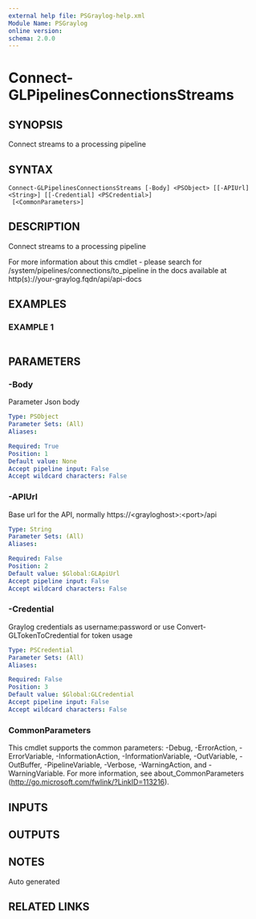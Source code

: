 ```yaml
---
external help file: PSGraylog-help.xml
Module Name: PSGraylog
online version:
schema: 2.0.0
---
```


# Connect-GLPipelinesConnectionsStreams

## SYNOPSIS
Connect streams to a processing pipeline

## SYNTAX

```
Connect-GLPipelinesConnectionsStreams [-Body] <PSObject> [[-APIUrl] <String>] [[-Credential] <PSCredential>]
 [<CommonParameters>]
```

## DESCRIPTION
Connect streams to a processing pipeline


For more information about this cmdlet - please search for /system/pipelines/connections/to_pipeline in the docs available at http(s)://your-graylog.fqdn/api/api-docs

## EXAMPLES

### EXAMPLE 1
```

```

## PARAMETERS

### -Body
Parameter Json body

```yaml
Type: PSObject
Parameter Sets: (All)
Aliases:

Required: True
Position: 1
Default value: None
Accept pipeline input: False
Accept wildcard characters: False
```

### -APIUrl
Base url for the API, normally https://\<grayloghost\>:\<port\>/api

```yaml
Type: String
Parameter Sets: (All)
Aliases:

Required: False
Position: 2
Default value: $Global:GLApiUrl
Accept pipeline input: False
Accept wildcard characters: False
```

### -Credential
Graylog credentials as username:password or use Convert-GLTokenToCredential for token usage

```yaml
Type: PSCredential
Parameter Sets: (All)
Aliases:

Required: False
Position: 3
Default value: $Global:GLCredential
Accept pipeline input: False
Accept wildcard characters: False
```

### CommonParameters
This cmdlet supports the common parameters: -Debug, -ErrorAction, -ErrorVariable, -InformationAction, -InformationVariable, -OutVariable, -OutBuffer, -PipelineVariable, -Verbose, -WarningAction, and -WarningVariable.
For more information, see about_CommonParameters (http://go.microsoft.com/fwlink/?LinkID=113216).

## INPUTS

## OUTPUTS

## NOTES
Auto generated

## RELATED LINKS
